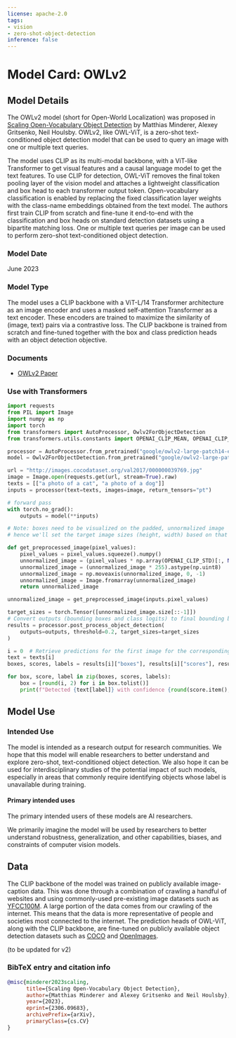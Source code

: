 ```yaml
---
license: apache-2.0
tags:
- vision
- zero-shot-object-detection
inference: false
---
```


# Model Card: OWLv2

## Model Details

The OWLv2 model (short for Open-World Localization) was proposed in [Scaling Open-Vocabulary Object Detection](https://arxiv.org/abs/2306.09683) by Matthias Minderer, Alexey Gritsenko, Neil Houlsby. OWLv2, like OWL-ViT, is a zero-shot text-conditioned object detection model that can be used to query an image with one or multiple text queries.  

The model uses CLIP as its multi-modal backbone, with a ViT-like Transformer to get visual features and a causal language model to get the text features. To use CLIP for detection, OWL-ViT removes the final token pooling layer of the vision model and attaches a lightweight classification and box head to each transformer output token. Open-vocabulary classification is enabled by replacing the fixed classification layer weights with the class-name embeddings obtained from the text model. The authors first train CLIP from scratch and fine-tune it end-to-end with the classification and box heads on standard detection datasets using a bipartite matching loss. One or multiple text queries per image can be used to perform zero-shot text-conditioned object detection. 


### Model Date

June 2023

### Model Type

The model uses a CLIP backbone with a ViT-L/14 Transformer architecture as an image encoder and uses a masked self-attention Transformer as a text encoder. These encoders are trained to maximize the similarity of (image, text) pairs via a contrastive loss. The CLIP backbone is trained from scratch and fine-tuned together with the box and class prediction heads with an object detection objective.


### Documents

- [OWLv2 Paper](https://arxiv.org/abs/2306.09683)


### Use with Transformers

```python
import requests
from PIL import Image
import numpy as np
import torch
from transformers import AutoProcessor, Owlv2ForObjectDetection
from transformers.utils.constants import OPENAI_CLIP_MEAN, OPENAI_CLIP_STD

processor = AutoProcessor.from_pretrained("google/owlv2-large-patch14-ensemble")
model = Owlv2ForObjectDetection.from_pretrained("google/owlv2-large-patch14-ensemble")

url = "http://images.cocodataset.org/val2017/000000039769.jpg"
image = Image.open(requests.get(url, stream=True).raw)
texts = [["a photo of a cat", "a photo of a dog"]]
inputs = processor(text=texts, images=image, return_tensors="pt")

# forward pass
with torch.no_grad():
    outputs = model(**inputs)

# Note: boxes need to be visualized on the padded, unnormalized image
# hence we'll set the target image sizes (height, width) based on that

def get_preprocessed_image(pixel_values):
    pixel_values = pixel_values.squeeze().numpy()
    unnormalized_image = (pixel_values * np.array(OPENAI_CLIP_STD)[:, None, None]) + np.array(OPENAI_CLIP_MEAN)[:, None, None]
    unnormalized_image = (unnormalized_image * 255).astype(np.uint8)
    unnormalized_image = np.moveaxis(unnormalized_image, 0, -1)
    unnormalized_image = Image.fromarray(unnormalized_image)
    return unnormalized_image

unnormalized_image = get_preprocessed_image(inputs.pixel_values)

target_sizes = torch.Tensor([unnormalized_image.size[::-1]])
# Convert outputs (bounding boxes and class logits) to final bounding boxes and scores
results = processor.post_process_object_detection(
    outputs=outputs, threshold=0.2, target_sizes=target_sizes
)

i = 0  # Retrieve predictions for the first image for the corresponding text queries
text = texts[i]
boxes, scores, labels = results[i]["boxes"], results[i]["scores"], results[i]["labels"]

for box, score, label in zip(boxes, scores, labels):
    box = [round(i, 2) for i in box.tolist()]
    print(f"Detected {text[label]} with confidence {round(score.item(), 3)} at location {box}")
```


## Model Use

### Intended Use

The model is intended as a research output for research communities. We hope that this model will enable researchers to better understand and explore zero-shot, text-conditioned object detection. We also hope it can be used for interdisciplinary studies of the potential impact of such models, especially in areas that commonly require identifying objects whose label is unavailable during training.

#### Primary intended uses

The primary intended users of these models are AI researchers.

We primarily imagine the model will be used by researchers to better understand robustness, generalization, and other capabilities, biases, and constraints of computer vision models.

## Data

The CLIP backbone of the model was trained on publicly available image-caption data. This was done through a combination of crawling a handful of websites and using commonly-used pre-existing image datasets such as [YFCC100M](http://projects.dfki.uni-kl.de/yfcc100m/). A large portion of the data comes from our crawling of the internet. This means that the data is more representative of people and societies most connected to the internet. The prediction heads of OWL-ViT, along with the CLIP backbone, are fine-tuned on publicly available object detection datasets such as [COCO](https://cocodataset.org/#home) and [OpenImages](https://storage.googleapis.com/openimages/web/index.html).

(to be updated for v2)

### BibTeX entry and citation info

```bibtex
@misc{minderer2023scaling,
      title={Scaling Open-Vocabulary Object Detection}, 
      author={Matthias Minderer and Alexey Gritsenko and Neil Houlsby},
      year={2023},
      eprint={2306.09683},
      archivePrefix={arXiv},
      primaryClass={cs.CV}
}
```